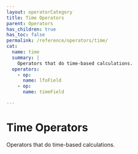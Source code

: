 ```yaml
---
layout: operatorCategory
title: Time Operators
parent: Operators
has_children: true
has_toc: false
permalink: /reference/operators/time/
cat:
  name: time
  summary: |
    Operators that do time-based calculations.
  operators:
    - op:
      name: lfoField
    - op:
      name: timeField

---
```


# Time Operators

Operators that do time-based calculations.
